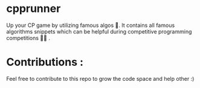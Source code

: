 # cpprunner

Up your CP game by utilizing famous algos 🚀. It contains all famous algorithms snippets which can be helpful during competitive programming competitions 🧑‍💻 .

# Contributions : 
Feel free to contribute to this repo to grow the code space and help other :)